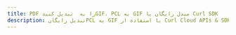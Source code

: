 ---title: PDF را به  تبدیل کنیدGIF، PCL به GIF مبدل رایگان یا Curl SDKdescription: تبدیل رایگانPCL به GIF با استفاده از Curl Cloud APIs & SDK همچنین اسناد PDF را در Cloud ایجاد، ویرایش و رندر کنید.---